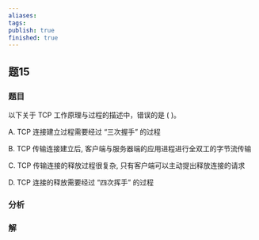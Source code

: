 ```yaml
---
aliases: 
tags: 
publish: true
finished: true
---
```

## 题15
### 题目
以下关于 TCP 工作原理与过程的描述中，错误的是 ( )。

A. TCP 连接建立过程需要经过 “三次握手” 的过程

B. TCP 传输连接建立后, 客户端与服务器端的应用进程进行全双工的字节流传输

C. TCP 传输连接的释放过程很复杂, 只有客户端可以主动提出释放连接的请求

D. TCP 连接的释放需要经过 “四次挥手” 的过程
### 分析

### 解
